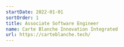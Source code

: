 ```yaml
---
startDate: 2022-01-01
sortOrder: 1
title: Associate Software Engineer
name: Carte Blanche Innovation Integrated
url: https://carteblanche.tech/
---
```




